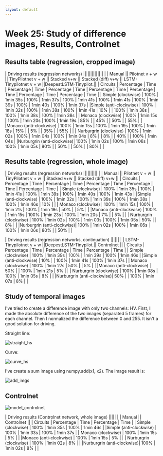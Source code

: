 ```yaml
---
layout: default
---
```

# Week 25: Study of difference images, Results, Controlnet

## Results table (regression, cropped image)

|                                                      Driving results (regression networks)                                                                                              ||||||||||||||
|                           |        Manual        ||    Pilotnet v + w    ||  TinyPilotnet v + w  ||        Stacked v+w   ||  Stacked (diff) v+w  || LSTM-Tinypilotnet v + w ||DeepestLSTM-Tinypilot.||
|      Circuits             | Percentage |   Time   | Percentage |   Time   | Percentage |   Time   | Percentage |   Time   | Percentage |   Time   |  Percentage   |   Time   | Percentage |   Time   |
|  Simple (clockwise)       |    100%    | 1min 35s |     100%   | 1min 37s |     100%   | 1min 41s |     100%   | 1min 41s |     100%   | 1min 39s |      100%     | 1min 40s |    100%    | 1min 37s | 
|Simple (anti-clockwise)    |    100%    | 1min 32s |     100%   | 1min 38s |     100%   | 1min 41s |     10%    |          |     100%   | 1min 38s |      100%     | 1min 38s |    100%    | 1min 38s |
|  Monaco (clockwise)       |    100%    | 1min 15s |     100%   | 1min 20s |     100%   | 1min 19s |     85%    |          |     45%    |          |       50%     |          |     55%    |          |
|Monaco (anti-clockwise)    |    100%    | 1min 15s |     100%   | 1min 19s |     100%   | 1min 18s |     15%    |          |     5%     |          |       35%     |          |     55%    |          |
| Nurburgrin (clockwise)    |    100%    | 1min 02s |     100%   | 1min 04s |     100%   | 1min 04s |      8%    |          |     8%     |          |       40%     |          |    100%    | 1min 04s |
|Nurburgrin (anti-clockwise)|    100%    | 1min 02s |     100%   | 1min 06s |     100%   | 1min 05s |     80%    |          |     50%    |          |       50%     |          |     80%    |          |



## Results table (regression, whole image)

|                                                      Driving results (regression networks)                                               ||||||||||
|                           |        Manual        ||    Pilotnet v + w    ||  TinyPilotnet v + w  ||        Stacked v+w   ||  Stacked (diff) v+w  ||
|      Circuits             | Percentage |   Time   | Percentage |   Time   | Percentage |   Time   | Percentage |   Time   | Percentage |   Time   |
|  Simple (clockwise)       |    100%    | 1min 35s |     100%   | 1min 41s |     100%   | 1min 39s |     100%   | 1min 40s |     100%   | 1min 43s |
|Simple (anti-clockwise)    |    100%    | 1min 32s |     100%   | 1min 39s |     100%   | 1min 38s |     100%   | 1min 46s |     10%    |          |
|  Monaco (clockwise)       |    100%    | 1min 15s |     100%   | 1min 21s |     100%   | 1min 19s |     50%    |          |     5%     |          |
|Monaco (anti-clockwise)    |    100%    | 1min 15s |     100%   | 1min 23s |     100%   | 1min 20s |      7%    |          |     5%     |          |
| Nurburgrin (clockwise)    |    100%    | 1min 02s |     100%   | 1min 03s |     100%   | 1min 05s |     50%    |          |     8%     |          |
|Nurburgrin (anti-clockwise)|    100%    | 1min 02s |     100%   | 1min 06s |     100%   | 1min 06s |     80%    |          |     50%    |          |


|                     Driving results (regression networks, continuation)                         ||||||
|                           | LSTM-Tinypilotnet v + w ||DeepestLSTM-Tinypilot.||      Controlnet      || 
|      Circuits             |  Percentage   |   Time   | Percentage |   Time   | Percentage |   Time   |
|  Simple (clockwise)       |      100%     | 1min 39s |    100%    | 1min 39s |    100%    | 1min 46s |
|Simple (anti-clockwise)    |       10%     |          |    100%    | 1min 41s |    100%    | 1min 37s |
|  Monaco (clockwise)       |      100%     | 1min 27s |     50%    |          |      5%    |          | 
|Monaco (anti-clockwise)    |       50%     |          |    100%    | 1min 21s |      5%    |          |
| Nurburgrin (clockwise)    |      100%     | 1min 08s |    100%    | 1min 05s |      8%    |          |
|Nurburgrin (anti-clockwise)|       50%     |          |    100%    | 1min 07s |      8%    |          |




## Study of temporal images

I've tried to create a difference image with only two channels: HV. First, I made the absolute difference of the two images (separated 5 frames) for each channel. Then I normalized the difference between 0 and 255. It isn't a good solution for driving.

Straight line: 

![straight_hs](https://roboticslaburjc.github.io/2017-tfm-vanessa-fernandez/images/straight_hs.png)


Curve: 

![curve_hs](https://roboticslaburjc.github.io/2017-tfm-vanessa-fernandez/images/curve_hs.png)


I've create a sum image using numpy.add(x1, x2). The image result is:

![add_imgs](https://roboticslaburjc.github.io/2017-tfm-vanessa-fernandez/images/add_imgs.png)



## Controlnet

![model_controlnet](https://roboticslaburjc.github.io/2017-tfm-vanessa-fernandez/images/model_controlnet.png)


|            Driving results (Controlnet network, whole image)             |||||
|                           |          Manual         ||      Controlnet      || 
|      Circuits             |  Percentage   |   Time   | Percentage |   Time   |
|  Simple (clockwise)       |      100%     | 1min 35s |    100%    | 1min 46s |
|Simple (anti-clockwise)    |      100%     | 1min 33s |    100%    | 1min 37s |
|  Monaco (clockwise)       |      100%     | 1min 15s |      5%    |          | 
|Monaco (anti-clockwise)    |      100%     | 1min 15s |      5%    |          |
| Nurburgrin (clockwise)    |      100%     | 1min 02s |      8%    |          |
|Nurburgrin (anti-clockwise)|      100%     | 1min 02s |      8%    |          |


